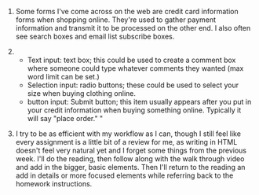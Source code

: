 1. Some forms I've come across on the web are credit card information forms when shopping online. They're used to gather payment information and transmit it to be processed on the other end. I also often see search boxes and email list subscribe boxes.

2.  - Text input: text box; this could be used to create a comment box where someone could type whatever comments they wanted (max word limit can be set.)
    - Selection input: radio buttons; these could be used to select your size when buying clothing online.
     - button input: Submit button; this item usually appears after you put in your credit information when buying something online. Typically it will say "place order." "





3. I try to be as efficient with my workflow as I can, though I still feel like every assignment is a little bit of a review for me, as writing in HTML doesn't feel very natural yet and I forget some things from the previous week. I'll do the reading, then follow along with the walk through video and add in the bigger, basic elements. Then I'll return to the reading an add in details or more focused elements while referring back to the homework instructions.
